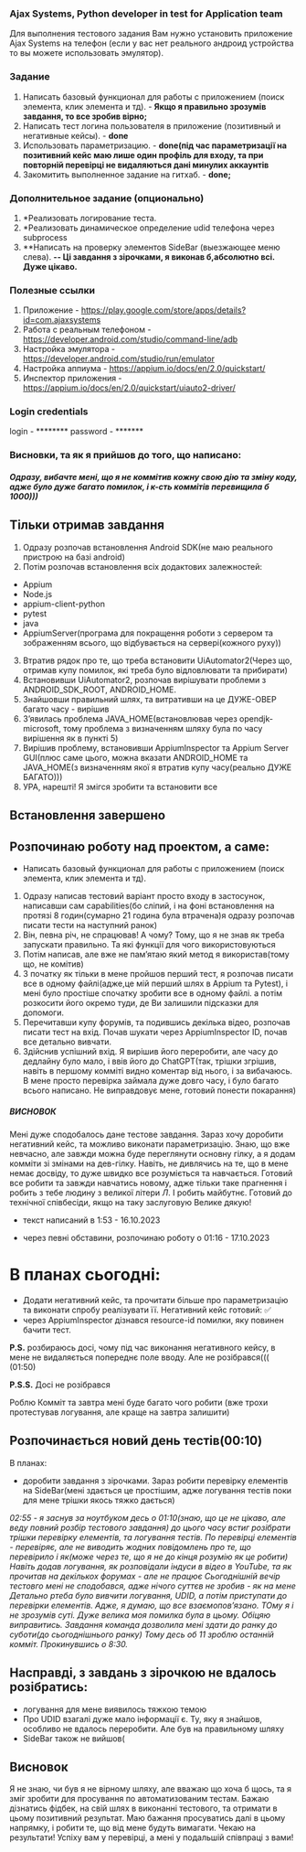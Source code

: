 ### Ajax Systems, Python developer in test for Application team
Для выполнения тестового задания Вам нужно установить приложение Ajax Systems на телефон (если у вас нет реального андроид устройства то вы можете использовать эмулятор).

### Задание
1) Написать базовый функционал для работы с приложением (поиск элемента, клик элемента и тд). - **Якщо я правильно зрозумів завдання, то все зробив вірно;**
2) Написать тест логина пользователя в приложение (позитивный и негативные кейсы). - **done**
3) Использовать параметризацию. - **done(під час параметризації на позитивний кейс маю лише один профіль для входу, та при повторній перевірці не видаляються дані минулих аккаунтів**
4) Закомитить выполненное задание на гитхаб. - **done;**

### Дополнительное задание (опционально)
1) *Реализовать логирование теста.
2) *Реализовать динамическое определение udid телефона через subprocess
3) **Написать на проверку элементов SideBar (выезжающее меню слева).
****-- Ці завдання з зірочками, я виконав б,абсолютно всі. Дуже цікаво.****
### Полезные ссылки
1) Приложение - https://play.google.com/store/apps/details?id=com.ajaxsystems
2) Работа с реальным телефоном - https://developer.android.com/studio/command-line/adb
3) Настройка эмулятора - https://developer.android.com/studio/run/emulator
4) Настройка аппиума - https://appium.io/docs/en/2.0/quickstart/
5) Инспектор приложения - https://appium.io/docs/en/2.0/quickstart/uiauto2-driver/

### Login credentials
login - ********
password - *******


### Висновки, та як я прийшов до того, що написано:
##### Одразу, вибачте мені, що я не коммітив кожну свою дію та зміну коду, адже було дуже багато помилок,  і к-сть коммітів перевищила б 1000)))
## Тільки отримав завдання
1) Одразу розпочав встановлення Android SDK(не маю реального пристрою на базі android)
2) Потім розпочав встановлення всіх додактових залежностей:
- Appium
- Node.js
- appium-client-python
- pytest
- java
- AppiumServer(програма для покращення роботи з сервером та зображенням всього, що відбувається на сервері(кожного руху))
3) Втратив рядок про те, що треба встановити UiAutomator2(Через що, отримав купу помилок, які треба було відловлювати та прибирати)
4) Встановивши UiAutomator2, розпочав вирішувати проблеми з ANDROID_SDK_ROOT, ANDROID_HOME.
5) Знайшовши правильний шлях, та витративши на це ДУЖЕ-ОВЕР багато часу - вирішив
6) Зʼявилась проблема JAVA_HOME(встановлював через opendjk-microsoft, тому проблема з визначенням шляху була по часу вирішення як в пункті 5)
7) Вирішив проблему, встановивши AppiumInspector та Appium Server GUI(плюс саме цього, можна вказати ANDROID_HOME та JAVA_HOME(з визначенням якої я втратив купу часу(реально ДУЖЕ БАГАТО)))
8) УРА, нарешті! Я змігся зробити та встановити все
## Встановлення завершено

## Розпочинаю роботу над проектом, а саме:
- Написать базовый функционал для работы с приложением (поиск элемента, клик элемента и тд).
1) Одразу написав тестовий варіант просто входу в застосунок, написавши сам capabilities(бо сліпий, і на фоні встановлення на протязі 8 годин(сумарно 21 година була втрачена)я одразу розпочав писати тести на наступний ранок)
2) Він, певна річ, не спрацював! А чому? Тому, що я не знав як треба запускати правильно. Та які функції для чого використовуються
3) Потім написав, але вже не памʼятаю який метод я використав(тому що, не комітив)
4) З початку як тільки в мене пройшов перший тест, я розпочав писати все в одному файлі(адже,це мій перший шлях в Appium та Pytest), і мені було простіше спочатку зробити все в одному файлі. а потім розкосити його окремо туди, де Ви залишили підсказки для допомоги.
5) Перечитавши купу форумів, та подившись декілька відео, розпочав писати тест на вхід. Почав шукати через AppiumInspector ID, почав все детально вивчати.
6) Здійснив успішний вхід. Я вирішив його переробити, але часу до дедлайну було мало,  і ввів його до ChatGPT(так, трішки згрішив, навіть в першому комміті видно коментар від нього,  і за вибачаюсь. В мене просто перевірка займала дуже довго часу, і було багато всього написано. Не виправдовує мене, готовий понести покарання)

##### ВИСНОВОК

Мені дуже сподобалось дане тестове завдання. Зараз хочу доробити негативний кейс, та можливо виконати параметризацію. Знаю, що вже невчасно, але завжди можна буде переглянути основну гілку, а я додам комміти зі змінами на дев-гілку.
Навіть, не дивлячись на те, що в мене немає досвіду, то дуже швидко все розуміється та навчається. Готовий все робити та завжди навчатись новому, адже тільки таке прагнення і робить з тебе людину з великої літери *Л*. І робить майбутнє.
Готовий до технічної співбесіди, якщо на таку заслуговую
Велике дякую!



* текст написаний в 1:53 - 16.10.2023


* через певні обставини, розпочинаю роботу о 01:16 - 17.10.2023
# В планах сьогодні:
- Додати негативний кейс, та прочитати більше про параметризацію та виконати спробу реалізувати її.
Негативний кейс готовий: ✅
- через AppiumInspector дізнався resource-id помилки, яку повинен бачити тест.

**P.S.** розбираюсь досі, чому під час виконання негативного кейсу, в мене не видаляється попереднє поле вводу. Але не розібрався((( (01:50)

**P.S.S.** Досі не розібрався

Роблю Комміт та завтра мені буде багато чого робити
  (вже трохи протестував логування, але краще на завтра залишити)


## Розпочинається новий день тестів(00:10)
В планах:
- доробити завдання з зірочками. Зараз робити перевірку елементів на SideBar(мені здається це простішим, адже логування тестів поки для мене трішки якось тяжко дається)

_02:55 - я заснув за ноутбуком десь о 01:10(знаю, що це не цікаво, але веду повний розбір тестового завдання)
до цього часу встиг розібрати трішки перевірку елементів, та логування тестів.
По перевірці елементів - перевіряє, але не виводить жодних повідомлень про те, що перевірило і як(може через те, що я не до кінця розумію як це робити)
Навіть додав логування, як розповідали індуси в відео  в YouTube, та як прочитав на декількох форумах - але не працює
Сьогоднішній вечір тестовго мені не сподобався, адже нічого суттєв не зробив - як на мене
Детально ртеба було вивчити логування, UDID, а потім приступати до перевірки елементів. Адже, я думаю, що все взаємоповʼязано. ТОму я і не зрозумів суті. 
Дуже велика моя помилка була  в цьому. Обіцяю виправитись. 
Завдання команда дозволила мені здати до ранку до суботи(до сьогоднішнього ранку)
Тому десь об 11 зроблю останній комміт. 
Прокинувшись о 8:30._


## Насправді, з завдань  з зірочкою не вдалось розібратись:
- логування для мене виявилось тяжкою темою
- Про UDID взагалі дуже мало інформації є. Ту, яку я знайшов, особливо не вдалось переробити. Але був на правильному шляху
- SideBar також не вийшов(


## Висновок

Я не знаю, чи був я не вірному шляху, але вважаю що хоча б щось, та я зміг зробити для просування по автоматизованим тестам. 
Бажаю  дізнатись фідбек, на свій шлях в виконанні тестового, та отримати в цьому позитивний результат.
Маю бажання просуватись далі в цьому напрямку, і робити те, що від мене будуть вимагати. 
Чекаю на результати!
Успіху вам у перевірці, а мені у подальшій співпраці з вами!